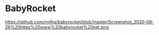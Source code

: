 # BabyRocket
https://github.com/rmlhq/babyrocket/blob/master/Screenshot_2020-08-26%20https%20www%20babyrocket%20net.png
